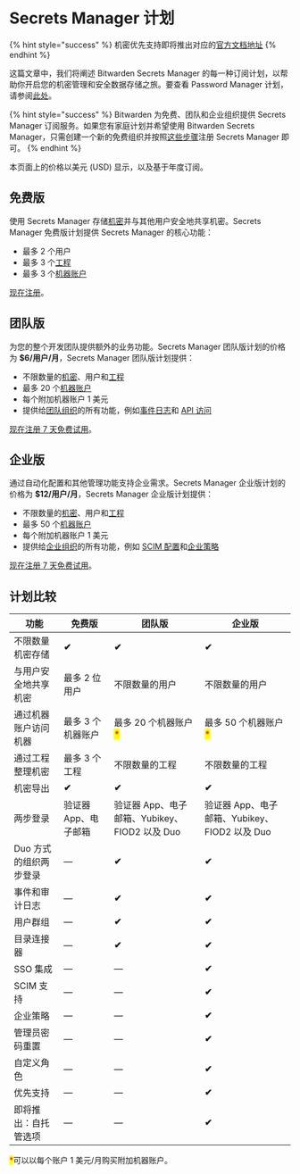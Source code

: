 # Secrets Manager 计划

{% hint style="success" %}
机密优先支持即将推出对应的[官方文档地址](https://bitwarden.com/help/secrets-manager-plans/)
{% endhint %}

这篇文章中，我们将阐述 Bitwarden Secrets Manager 的每一种订阅计划，以帮助你开启您的机密管理和安全数据存储之旅。要查看 Password Manager 计划，请参阅[此处](../password-manager/about-bitwarden-plans.md)。

{% hint style="success" %}
Bitwarden 为免费、团队和企业组织提供 Secrets Manager 订阅服务。如果您有家庭计划并希望使用 Bitwarden Secrets Manager，只需创建一个新的免费组织并按照[这些步骤](../../secrets-manager/get-started/secrets-manager-quick-start.md)注册 Secrets Manager 即可。
{% endhint %}

本页面上的价格以美元 (USD) 显示，以及基于年度订阅。

## 免费版 <a href="#free" id="free"></a>

使用 Secrets Manager 存储[机密](../../secrets-manager/your-secrets/secrets.md)并与其他用户安全地共享机密。Secrets Manager 免费版计划提供 Secrets Manager 的核心功能：

* 最多 2 个用户
* 最多 3 个[工程](../../secrets-manager/your-secrets/projects.md)
* 最多 3 个[机器账户](../../secrets-manager/your-secrets/machine-accounts.md)

[现在注册](https://bitwarden.com/go/start-secrets-free/)。

## 团队版 <a href="#teams" id="teams"></a>

为您的整个开发团队提供额外的业务功能。Secrets Manager 团队版计划的价格为 **$6/用户/月**，Secrets Manager 团队版计划提供：

* 不限数量的[机密](../../secrets-manager/your-secrets/secrets.md)、用户和[工程](../../secrets-manager/your-secrets/projects.md)
* 最多 20 个[机器账户](../../secrets-manager/your-secrets/machine-accounts.md)
* 每个附加机器账户 1 美元
* 提供给[团队组织](../../admin-console/organizations-overview.md#types-of-organizations)的所有功能，例如[事件日志](../../admin-console/reporting/event-logs.md)和 [API 访问](../../organizations/bitwarden-public-api.md)

[现在注册 7 天免费试用](https://bitwarden.com/go/start-secrets-teams-trial/)。

## 企业版 <a href="#enterprise" id="enterprise"></a>

通过自动化配置和其他管理功能支持企业需求。Secrets Manager 企业版计划的价格为 **$12/用户/月**，Secrets Manager 企业版计划提供：

* 不限数量的[机密](../../secrets-manager/your-secrets/secrets.md)、用户和[工程](../../secrets-manager/your-secrets/projects.md)
* 最多 50 个[机器账户](../../secrets-manager/your-secrets/machine-accounts.md)
* 每个附加机器账户 1 美元
* 提供给[企业组织](../../admin-console/organizations-overview.md#types-of-organizations)的所有功能，例如 [SCIM 配置](../../admin-console/manage-members/scim/about-scim.md)和[企业策略](../../admin-console/manage-shared-items/enterprise-policies.md)

[现在注册 7 天免费试用](https://bitwarden.com/go/start-secrets-teams-trial/)。

## 计划比较 <a href="#compare-plans" id="compare-plans"></a>

| 功能            | 免费版          | 团队版                                           | 企业版                                           |
| ------------- | ------------ | --------------------------------------------- | --------------------------------------------- |
| 不限数量机密存储      | **✔︎**       | **✔︎**                                        | **✔︎**                                        |
| 与用户安全地共享机密    | 最多 2 位用户     | 不限数量的用户                                       | 不限数量的用户                                       |
| 通过机器账户访问机器    | 最多 3 个机器账户   | 最多 20 个机器账户<mark style="color:red;">\*</mark> | 最多 50 个机器账户<mark style="color:red;">\*</mark> |
| 通过工程整理机密      | 最多 3 个工程     | 不限数量的工程                                       | 不限数量的工程                                       |
| 机密导出          | **✔︎**       | **✔︎**                                        | **✔︎**                                        |
| 两步登录          | 验证器 App、电子邮箱 | 验证器 App、电子邮箱、Yubikey、FIOD2 以及 Duo             | 验证器 App、电子邮箱、Yubikey、FIOD2 以及 Duo             |
| Duo 方式的组织两步登录 | —            | **✔︎**                                        | **✔︎**                                        |
| 事件和审计日志       | —            | **✔︎**                                        | **✔︎**                                        |
| 用户群组          | —            | **✔︎**                                        | **✔︎**                                        |
| 目录连接器         | —            | **✔︎**                                        | **✔︎**                                        |
| SSO 集成        | —            | —                                             | **✔︎**                                        |
| SCIM 支持       | —            | —                                             | **✔︎**                                        |
| 企业策略          | —            | —                                             | **✔︎**                                        |
| 管理员密码重置       | —            | —                                             | **✔︎**                                        |
| 自定义角色         | —            | —                                             | **✔︎**                                        |
| 优先支持          | —            | —                                             | **✔︎**                                        |
| 即将推出：自托管选项    | —            | —                                             | **✔︎**                                        |

<mark style="color:red;">\*</mark>可以以每个账户 1 美元/月购买附加机器账户。
